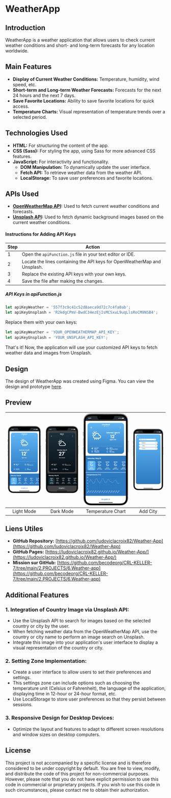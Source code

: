 # WeatherApp

## Introduction
WeatherApp is a weather application that allows users to check current weather conditions and short- and long-term forecasts for any location worldwide.

## Main Features
- **Display of Current Weather Conditions:** Temperature, humidity, wind speed, etc.
- **Short-term and Long-term Weather Forecasts:** Forecasts for the next 24 hours and the next 7 days.
- **Save Favorite Locations:** Ability to save favorite locations for quick access.
- **Temperature Charts:** Visual representation of temperature trends over a selected period.

## Technologies Used
- **HTML:** For structuring the content of the app.
- **CSS (Sass):** For styling the app, using Sass for more advanced CSS features.
- **JavaScript:** For interactivity and functionality.
  - **DOM Manipulation:** To dynamically update the user interface.
  - **Fetch API:** To retrieve weather data from the weather API.
  - **LocalStorage:** To save user preferences and favorite locations.

## APIs Used

- **[OpenWeatherMap API](https://openweathermap.org/appid):** Used to fetch current weather conditions and forecasts.
- **[Unsplash API](https://unsplash.com/developers):** Used to fetch dynamic background images based on the current weather conditions.

#### Instructions for Adding API Keys

| Step | Action                                                                                     |
|------|-------------------------------------------------------------------------------------------|
| 1    | Open the `apiFunction.js` file in your text editor or IDE.                                  |
| 2    | Locate the lines containing the API keys for OpenWeatherMap and Unsplash.                   |
| 3    | Replace the existing API keys with your own keys.                                           |
| 4    | Save the file after making the changes.                                                     |

##### API Keys in apiFunction.js

```javascript
let apiKeyWeather = '557f3c9c41c52d8aeca9d72c7c4fa0ab';
let apiKeyUnsplash = 'R2kdgCPmV-BwdC34ezEjIsMCSxuL9uqLlsRoCM9NSB4';
```

Replace them with your own keys:

```javascript
let apiKeyWeather = 'YOUR_OPENWEATHERMAP_API_KEY';
let apiKeyUnsplash = 'YOUR_UNSPLASH_API_KEY';
```

That's it! Now, the application will use your customized API keys to fetch weather data and images from Unsplash.


## Design

The design of WeatherApp was created using Figma. You can view the design and prototype [here](https://www.figma.com/design/mWP6f9rS0jNn6fATkMbFLN/Weather-Mobile-App-Design-(Community)?node-id=19-3463&t=BWvGIFACbL55FzyF-0).

## Preview

![Light Mode](ressources/ligthMode.png) | ![Dark Mode](ressources/darkMode.png) | ![Chart](ressources/chart.png) | ![Add City](ressources/addCity.png)
:--------------------------------------:|:-------------------------------------:|:-----------------------------:|:-----------------------------------:
Light Mode                              | Dark Mode                             | Temperature Chart             | Add City

## Liens Utiles

- **GitHub Repository:** [https://github.com/ludoviclacroix82/Weather-App](https://github.com/ludoviclacroix82/Weather-App)
- **GitHub Pages:** [https://ludoviclacroix82.github.io/Weather-App/](https://ludoviclacroix82.github.io/Weather-App/)
- **Mission sur GitHub:** [https://github.com/becodeorg/CRL-KELLER-7/tree/main/2.PROJECTS/6.Weather-app](https://github.com/becodeorg/CRL-KELLER-7/tree/main/2.PROJECTS/6.Weather-app)

## Additional Features

### 1. Integration of Country Image via Unsplash API:
- Use the Unsplash API to search for images based on the selected country or city by the user.
- When fetching weather data from the OpenWeatherMap API, use the country or city name to perform an image search on Unsplash.
- Integrate this image into your application's user interface to display a visual representation of the country or city.

### 2. Setting Zone Implementation:
- Create a user interface to allow users to set their preferences and settings.
- This settings zone can include options such as choosing the temperature unit (Celsius or Fahrenheit), the language of the application, displaying time in 12-hour or 24-hour format, etc.
- Use LocalStorage to store user preferences so that they persist between sessions.

### 3. Responsive Design for Desktop Devices:
- Optimize the layout and features to adapt to different screen resolutions and window sizes on desktop computers.

## License
This project is not accompanied by a specific license and is therefore considered to be under copyright by default. You are free to view, modify, and distribute the code of this project for non-commercial purposes. However, please note that you do not have explicit permission to use this code in commercial or proprietary projects. If you wish to use this code in such circumstances, please contact me to obtain their authorization.


